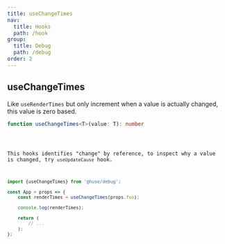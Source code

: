 ```yaml
---
title: useChangeTimes
nav:
  title: Hooks
  path: /hook
group:
  title: Debug
  path: /debug
order: 2
---
```


## useChangeTimes

Like `useRenderTimes` but only increment when a value is actually changed, this value is zero based.

```typescript
function useChangeTimes<T>(value: T): number
```

<code src="./demo/useChangeTimes.tsx">


This hooks identifies "change" by reference, to inspect why a value is changed, try `useUpdateCause` hook.

```javascript
import {useChangeTimes} from '@huse/debug';

const App = props => {
    const renderTimes = useChangeTimes(props.foo);

    console.log(renderTimes);

    return (
        // ...
    );
};
```